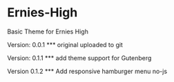 # Ernies-High
Basic Theme for Ernies High


Version: 0.0.1 
*** original uploaded to git


Version: 0.1.1
*** add theme support for Gutenberg

Version 0.1.2
*** Add responsive hamburger menu no-js